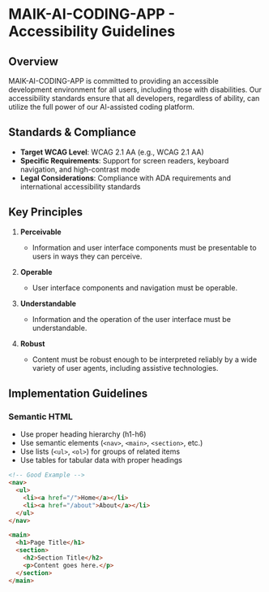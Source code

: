 # MAIK-AI-CODING-APP - Accessibility Guidelines

## Overview

MAIK-AI-CODING-APP is committed to providing an accessible development environment for all users, including those with disabilities. Our accessibility standards ensure that all developers, regardless of ability, can utilize the full power of our AI-assisted coding platform.

## Standards & Compliance

- **Target WCAG Level**: WCAG 2.1 AA (e.g., WCAG 2.1 AA)
- **Specific Requirements**: Support for screen readers, keyboard navigation, and high-contrast mode
- **Legal Considerations**: Compliance with ADA requirements and international accessibility standards

## Key Principles

1. **Perceivable**
   - Information and user interface components must be presentable to users in ways they can perceive.
   
2. **Operable**
   - User interface components and navigation must be operable.
   
3. **Understandable**
   - Information and the operation of the user interface must be understandable.
   
4. **Robust**
   - Content must be robust enough to be interpreted reliably by a wide variety of user agents, including assistive technologies.

## Implementation Guidelines

### Semantic HTML

- Use proper heading hierarchy (h1-h6)
- Use semantic elements (`<nav>`, `<main>`, `<section>`, etc.)
- Use lists (`<ul>`, `<ol>`) for groups of related items
- Use tables for tabular data with proper headings

```html
<!-- Good Example -->
<nav>
  <ul>
    <li><a href="/">Home</a></li>
    <li><a href="/about">About</a></li>
  </ul>
</nav>

<main>
  <h1>Page Title</h1>
  <section>
    <h2>Section Title</h2>
    <p>Content goes here.</p>
  </section>
</main>

